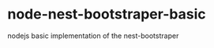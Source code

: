node-nest-bootstraper-basic
===========================

nodejs basic implementation of the nest-bootstraper

